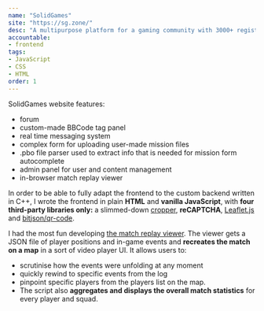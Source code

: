 ```yaml
---
name: "SolidGames"
site: "https://sg.zone/"
desc: "A multipurpose platform for a gaming community with 3000+ registered members."
accountable: 
- frontend
tags:
- JavaScript
- CSS
- HTML
order: 1
---
```

SolidGames website features:
- forum
- custom-made BBCode tag panel
- real time messaging system
- complex form for uploading user-made mission files
- .pbo file parser used to extract info that is needed for mission form autocomplete
- admin panel for user and content management
- in-browser match replay viewer

In order to be able to fully adapt the frontend to the custom backend written in C++, I wrote the frontend in plain **HTML** and **vanilla JavaScript**, with **four third-party libraries only:** a slimmed-down [cropper](https://fengyuanchen.github.io/cropperjs/), **reCAPTCHA**, [Leaflet.js](https://leafletjs.com/) and [bitjson/qr-code](https://github.com/bitjson/qr-code).

I had the most fun developing [the match replay viewer](https://sg.zone/replays/1705087203). The viewer gets a JSON file of player positions and in-game events and **recreates the match on a map** in a sort of video player UI. It allows users to:
- scrutinise how the events were unfolding at any moment
- quickly rewind to specific events from the log
- pinpoint specific players from the players list on the map. 
- The script also **aggregates and displays the overall match statistics** for every player and squad.